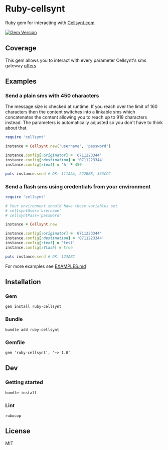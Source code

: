# Ruby-cellsynt

Ruby gem for interacting with [Cellsynt.com](https://www.cellsynt.com/)

[![Gem Version](https://badge.fury.io/rb/ruby-cellsynt.svg)](https://badge.fury.io/rb/ruby-cellsynt)

## Coverage

This gem allows you to interact with every parameter Cellsynt's sms gateway [offers](https://www.cellsynt.com/pdf/Cellsynt_SMS_gateway_HTTP_interface_(English).pdf)

## Examples

### Send a plain sms with 450 characters

The message size is checked at runtime. If you reach over the limit of 160 characters then the content switches into a linkable sms which concatenates the content allowing you to reach up to 918 characters instead. The parameters is automatically adjusted so you don't have to think about that.

```ruby
require 'cellsynt'

instance = Cellsynt.new('username', 'password')

instance.config[:originator] = '0711223344'
instance.config[:destination] = '0711223344'
instance.config[:text] = 'A' * 450

puts instance.send # OK: 111AAA, 222BBB, 333CCC
```

### Send a flash sms using credentials from your environment

```ruby
require 'cellsynt'

# Your environment should have these variables set
# cellsyntUser='username'
# cellsyntPass='password'

instance = Cellsynt.new

instance.config[:originator] = '0711223344'
instance.config[:destination] = '0711223344'
instance.config[:text] = 'test'
instance.config[:flash] = true

puts instance.send # OK: 123ABC
```

For more examples see [EXAMPLES.md](EXAMPLES.md)

## Installation

### Gem

`gem install ruby-cellsynt`

### Bundle

`bundle add ruby-cellsynt`

### Gemfile

`gem 'ruby-cellsynt', '~> 1.0'`

## Dev

### Getting started

`bundle install`

### Lint

`rubocop`

## License

MIT
